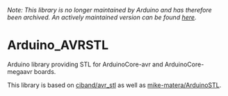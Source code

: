 *Note: This library is no longer maintained by Arduino and has therefore been archived. An actively maintained version can be found [here](https://github.com/mike-matera/ArduinoSTL).*

Arduino_AVRSTL
===============
Arduino library providing STL for ArduinoCore-avr and ArduinoCore-megaavr boards.

This library is based on [ciband/avr_stl](https://github.com/ciband/avr_stl) as well as [mike-matera/ArduinoSTL](https://github.com/mike-matera/ArduinoSTL).

